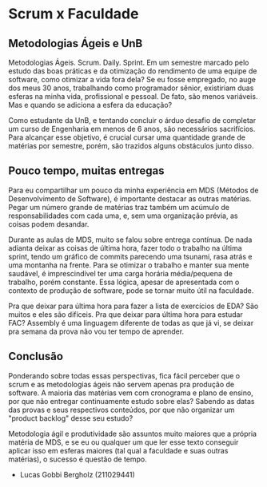 # Scrum x Faculdade
## Metodologias Ágeis e UnB

Metodologias Ágeis. Scrum. Daily. Sprint. Em um semestre marcado pelo estudo das boas práticas e da otimização do rendimento de uma equipe de software, como otimizar a vida fora dela? Se eu fosse empregado, no auge dos meus 30 anos, trabalhando como programador sênior, existiriam duas esferas na minha vida, profissional e pessoal. De fato, são menos variáveis. Mas e quando se adiciona a esfera da educação?

Como estudante da UnB, e tentando concluir o árduo desafio de completar um curso de Engenharia em menos de 6 anos, são necessários sacrifícios. Para alcançar esse objetivo, é crucial cursar uma quantidade grande de matérias por semestre, porém, são trazidos alguns obstáculos junto disso.

## Pouco tempo, muitas entregas

Para eu compartilhar um pouco da minha experiência em MDS (Métodos de Desenvolvimento de Software), é importante destacar as outras matérias. Pegar um número grande de matérias traz também um acúmulo de responsabilidades com cada uma, e, sem uma organização prévia, as coisas podem desandar.

Durante as aulas de MDS, muito se falou sobre entrega contínua. De nada adianta deixar as coisas de última hora, fazer todo o trabalho na última sprint, tendo um gráfico de commits parecendo uma tsunami, rasa atrás e uma montanha na frente. Para se otimizar o trabalho e manter sua mente saudável, é imprescindível ter uma carga horária média/pequena de trabalho, porém constante. Essa lógica, apesar de apresentada com o contexto de produção de software, pode se tornar muito útil na faculdade.

Pra que deixar para última hora para fazer a lista de exercícios de EDA? São muitos e eles são difíceis. Pra que deixar para última hora para estudar FAC? Assembly é uma linguagem diferente de todas as que já vi, se deixar pra semana da prova não vou ter tempo de aprender.

## Conclusão

Ponderando sobre todas essas perspectivas, fica fácil perceber que o scrum e as metodologias ágeis não servem apenas pra produção de software. A maioria das matérias vem com cronograma e plano de ensino, por que não entregar continuamente estudo sobre elas? Sabendo as datas das provas e seus respectivos conteúdos, por que não organizar um "product backlog" desse seu estudo?

Metodologia ágil e produtividade são assuntos muito maiores que a própria matéria de MDS, e se eu ou qualquer um que ler esse texto conseguir aplicar isso em esferas maiores (tal qual a faculdade e suas outras matérias), o sucesso é questão de tempo.

- Lucas Gobbi Bergholz (211029441)